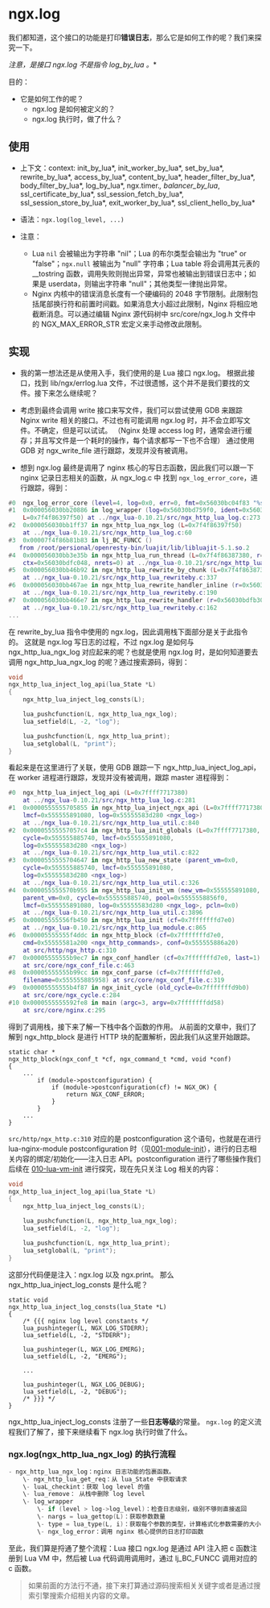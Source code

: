 # ngx.log

我们都知道，这个接口的功能是打印**错误日志**，那么它是如何工作的呢？我们来探究一下。

**注意，是接口 ngx.log 不是指令 log_by_lua* 。**

目的：

- 它是如何工作的呢？
  - ngx.log 是如何被定义的？
  - ngx.log 执行时，做了什么？

## 使用

- 上下文：context: init_by_lua*, init_worker_by_lua*, set_by_lua*, rewrite_by_lua*, access_by_lua*, content_by_lua*, header_filter_by_lua*, body_filter_by_lua*, log_by_lua*, ngx.timer.*, balancer_by_lua*, ssl_certificate_by_lua*, ssl_session_fetch_by_lua*, ssl_session_store_by_lua*, exit_worker_by_lua*, ssl_client_hello_by_lua*

- 语法：`ngx.log(log_level, ...)`
- 注意：
  - Lua `nil` 会被输出为字符串 "nil"；Lua 的布尔类型会输出为 "true" or "false"；`ngx.null` 被输出为 "null" 字符串；Lua table 将会调用其元表的 __tostring 函数，调用失败则抛出异常，异常也被输出到错误日志中；如果是 userdata，则输出字符串 "null"；其他类型一律抛出异常。
  - Nginx 内核中的错误消息长度有一个硬编码的 2048 字节限制。此限制包括尾部换行符和前置时间戳。如果消息大小超过此限制，Nginx 将相应地截断消息。可以通过编辑 Nginx 源代码树中 src/core/ngx_log.h 文件中的 NGX_MAX_ERROR_STR 宏定义来手动修改此限制。

## 实现

- 我的第一想法还是从使用入手，我们使用的是 Lua 接口 ngx.log。
根据此接口，找到 lib/ngx/errlog.lua 文件，不过很遗憾，这个并不是我们要找的文件。接下来怎么继续呢？

- 考虑到最终会调用 write 接口来写文件，我们可以尝试使用 GDB 来跟踪 Nginx write 相关的接口。不过也有可能调用 ngx.log 时，并不会立即写文件。不确定，但是可以试试。 （Nginx 处理 access log 时，通常会进行缓存；并且写文件是一个耗时的操作，每个请求都写一下也不合理）
通过使用 GDB 对 ngx_write_file 进行跟踪，发现并没有被调用。

- 想到 ngx.log 最终是调用了 nginx 核心的写日志函数，因此我们可以跟一下 nginx 记录日志相关的函数，从 ngx_log.c 中 找到 `ngx_log_error_core`，进行跟踪，得到：

```lua
#0  ngx_log_error_core (level=4, log=0x0, err=0, fmt=0x56030bc04f83 "%s%*s") at src/core/ngx_log.c:106
#1  0x000056030bb20886 in log_wrapper (log=0x56030bd759f0, ident=0x56030bc04ed9 "[lua] ", level=4,
    L=0x7f4f86397f50) at ../ngx_lua-0.10.21/src/ngx_http_lua_log.c:273
#2  0x000056030bb1ff37 in ngx_http_lua_ngx_log (L=0x7f4f86397f50)
    at ../ngx_lua-0.10.21/src/ngx_http_lua_log.c:60
#3  0x00007f4f86b81b83 in lj_BC_FUNCC ()
   from /root/persional/openresty-bin/luajit/lib/libluajit-5.1.so.2
#4  0x000056030bb3e35b in ngx_http_lua_run_thread (L=0x7f4f86387380, r=0x56030bdfb300,
    ctx=0x56030bdfc048, nrets=0) at ../ngx_lua-0.10.21/src/ngx_http_lua_util.c:1185
#5  0x000056030bb46b92 in ngx_http_lua_rewrite_by_chunk (L=0x7f4f86387380, r=0x56030bdfb300)
    at ../ngx_lua-0.10.21/src/ngx_http_lua_rewriteby.c:337
#6  0x000056030bb467ae in ngx_http_lua_rewrite_handler_inline (r=0x56030bdfb300)
    at ../ngx_lua-0.10.21/src/ngx_http_lua_rewriteby.c:190
#7  0x000056030bb466e7 in ngx_http_lua_rewrite_handler (r=0x56030bdfb300)
    at ../ngx_lua-0.10.21/src/ngx_http_lua_rewriteby.c:162
...
```

在 rewrite_by_lua 指令中使用的 ngx.log，因此调用栈下面部分是关于此指令的。
这就是 ngx.log 写日志的过程，不过 ngx.log 是如何与 ngx_http_lua_ngx_log 对应起来的呢？也就是使用 ngx.log 时，是如何知道要去调用 ngx_http_lua_ngx_log 的呢？通过搜索源码，得到：

```c
void
ngx_http_lua_inject_log_api(lua_State *L)
{
    ngx_http_lua_inject_log_consts(L);

    lua_pushcfunction(L, ngx_http_lua_ngx_log);
    lua_setfield(L, -2, "log");

    lua_pushcfunction(L, ngx_http_lua_print);
    lua_setglobal(L, "print");
}
```

看起来是在这里进行了关联，使用 GDB 跟踪一下 ngx_http_lua_inject_log_api，
在 worker 进程进行跟踪，发现并没有被调用，跟踪 master 进程得到：

```lua
#0  ngx_http_lua_inject_log_api (L=0x7ffff7717380)
    at ../ngx_lua-0.10.21/src/ngx_http_lua_log.c:281
#1  0x0000555555705855 in ngx_http_lua_inject_ngx_api (L=0x7ffff7717380,
    lmcf=0x555555891080, log=0x55555583d280 <ngx_log>)
    at ../ngx_lua-0.10.21/src/ngx_http_lua_util.c:840
#2  0x00005555557057c4 in ngx_http_lua_init_globals (L=0x7ffff7717380,
    cycle=0x555555885740, lmcf=0x555555891080,
    log=0x55555583d280 <ngx_log>)
    at ../ngx_lua-0.10.21/src/ngx_http_lua_util.c:822
#3  0x0000555555704647 in ngx_http_lua_new_state (parent_vm=0x0,
    cycle=0x555555885740, lmcf=0x555555891080,
    log=0x55555583d280 <ngx_log>)
    at ../ngx_lua-0.10.21/src/ngx_http_lua_util.c:326
#4  0x000055555570b955 in ngx_http_lua_init_vm (new_vm=0x555555891080,
    parent_vm=0x0, cycle=0x555555885740, pool=0x5555558856f0,
    lmcf=0x555555891080, log=0x55555583d280 <ngx_log>, pcln=0x0)
    at ../ngx_lua-0.10.21/src/ngx_http_lua_util.c:3896
#5  0x00005555556fb450 in ngx_http_lua_init (cf=0x7fffffffd7e0)
    at ../ngx_lua-0.10.21/src/ngx_http_lua_module.c:865
#6  0x00005555555f4ddc in ngx_http_block (cf=0x7fffffffd7e0,
    cmd=0x55555581a200 <ngx_http_commands>, conf=0x555555886a20)
    at src/http/ngx_http.c:310
#7  0x00005555555b9ec7 in ngx_conf_handler (cf=0x7fffffffd7e0, last=1)
    at src/core/ngx_conf_file.c:463
#8  0x00005555555b99cc in ngx_conf_parse (cf=0x7fffffffd7e0,
    filename=0x555555885958) at src/core/ngx_conf_file.c:319
#9  0x00005555555b4f87 in ngx_init_cycle (old_cycle=0x7fffffffd9b0)
    at src/core/ngx_cycle.c:284
#10 0x0000555555592fe8 in main (argc=3, argv=0x7fffffffdd58)
    at src/core/nginx.c:295
```

得到了调用栈，接下来了解一下栈中各个函数的作用。
从前面的文章中，我们了解到 ngx_http_block 是进行 HTTP 块的配置解析，因此我们从这里开始跟踪。

```
static char *
ngx_http_block(ngx_conf_t *cf, ngx_command_t *cmd, void *conf)
{
    ...
        if (module->postconfiguration) {
            if (module->postconfiguration(cf) != NGX_OK) {
                return NGX_CONF_ERROR;
            }
        }
    ...
}
```

`src/http/ngx_http.c:310` 对应的是 postconfiguration 这个语句，也就是在进行 lua-nginx-module postconfiguration 时（见[001-module-init](001-module-init.md)），进行的日志相关内容的绑定/初始化——注入日志 API。postconfiguration 进行了哪些操作我们后续在 [010-lua-vm-init](010-lua-vm-init.md) 进行探究，现在先只关注 Log 相关的内容：


```c
void
ngx_http_lua_inject_log_api(lua_State *L)
{
    ngx_http_lua_inject_log_consts(L);

    lua_pushcfunction(L, ngx_http_lua_ngx_log);
    lua_setfield(L, -2, "log");

    lua_pushcfunction(L, ngx_http_lua_print);
    lua_setglobal(L, "print");
}
```

这部分代码便是注入：ngx.log 以及 ngx.print。
那么 ngx_http_lua_inject_log_consts 是什么呢？

```
static void
ngx_http_lua_inject_log_consts(lua_State *L)
{
    /* {{{ nginx log level constants */
    lua_pushinteger(L, NGX_LOG_STDERR);
    lua_setfield(L, -2, "STDERR");

    lua_pushinteger(L, NGX_LOG_EMERG);
    lua_setfield(L, -2, "EMERG");

    ...

    lua_pushinteger(L, NGX_LOG_DEBUG);
    lua_setfield(L, -2, "DEBUG");
    /* }}} */
}
```

ngx_http_lua_inject_log_consts 注册了一些**日志等级**的常量。
`ngx.log` 的定义流程我们了解了，接下来继续看下 ngx.log 执行时做了什么。

### ngx.log(ngx_http_lua_ngx_log) 的执行流程

```c
- ngx_http_lua_ngx_log：nginx 日志功能的包裹函数。
    \- ngx_http_lua_get_req：从 lua_State 中获取请求
    \- luaL_checkint：获取 log level 的值
    \- lua_remove： 从栈中删除 log level
    \- log_wrapper
        \- if (level > log->log_level)：检查日志级别，级别不够则直接返回
        \- nargs = lua_gettop(L)：获取参数数量
        \- type = lua_type(L, i)：获取每个参数的类型，计算格式化参数需要的大小，格式化参数。（不同类型的处理见上文“使用”章节的注意部分）
        \- ngx_log_error：调用 nginx 核心提供的日志打印函数
```

至此，我们算是捋通了整个流程：Lua 接口 ngx.log 是通过 API 注入把 c 函数注册到 Lua VM 中，然后被 Lua 代码调用调用时，通过 lj_BC_FUNCC 调用对应的 c 函数。

> 如果前面的方法行不通，接下来打算通过源码搜索相关关键字或者是通过搜索引擎搜索介绍相关内容的文章。
